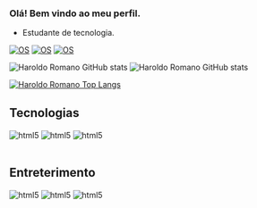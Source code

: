 ### Olá! Bem vindo ao meu perfil.

- Estudante de tecnologia.

[![OS](https://img.shields.io/badge/Ubuntu-E95420?style=for-the-badge&logo=ubuntu&logoColor=white)]()
[![OS](https://img.shields.io/badge/Debian-A81D33?style=for-the-badge&logo=debian&logoColor=white)]()
[![OS](https://img.shields.io/badge/Windows-0078D6?style=for-the-badge&logo=windows&logoColor=white)]()

![Haroldo Romano GitHub stats](https://github-readme-stats.vercel.app/api?username=haroldoromano&show_icons=true&theme=tokyonight)
![Haroldo Romano GitHub stats](https://github-readme-stats.vercel.app/api?username=haroldoromano&show_icons=true&theme=transparent)

[![Haroldo Romano Top Langs](https://github-readme-stats.vercel.app/api/top-langs/?username=haroldoromano&hide_progress=false)](https://github.com/haroldoromano/github-readme-stats)

## Tecnologias
<div style="display: inline_block">
    <img align="center" alt="html5" src="https://img.shields.io/badge/GNU%20Bash-4EAA25?style=for-the-badge&logo=GNU%20Bash&logoColor=white"/>
    <img align="center" alt="html5" src=" 	https://img.shields.io/badge/windows%20terminal-4D4D4D?style=for-the-badge&logo=windows%20terminal&logoColor=white"/>
    <img align="center" alt="html5" src="https://img.shields.io/badge/Firefox_Browser-FF7139?style=for-the-badge&logo=Firefox-Browser&logoColor=white"/>
</div><br/>

## Entreterimento
<div style="display: inline_block">
    <img align="center" alt="html5" src="https://img.shields.io/badge/Battle.net-000?style=for-the-badge&logo=battle.net&logoColor=148EFF"/>
    <img align="center" alt="html5" src="https://img.shields.io/badge/Steam-000000?style=for-the-badge&logo=steam&logoColor=white"/>
    <img align="center" alt="html5" src="https://img.shields.io/badge/YouTube_Music-FF0000?style=for-the-badge&logo=youtube-music&logoColor=white"/>
</div><br/>
